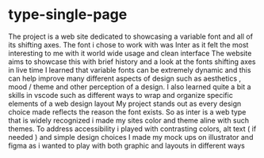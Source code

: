 # type-single-page
 The project is a web site dedicated to showcasing a variable font and all of its shifting axes. The font i chose to work with was Inter as it felt the most interesting to me with it world wide usage and clean interface 
The website aims to showcase this with brief history and a look at the fonts shifting axes in live time 
I learned that variable fonts can be extremely dynamic and this can help improve many different aspects of design such as aesthetics , mood / theme and other perception of a design. I also learned quite a bit a skills in vscode such as different ways to wrap and organize specific elements of a web design layout 
My project stands out as every design choice made reflects the reason the font exists. So as inter is a web type that is widely recognized i made my sites color and theme aline with such themes.
To address accessibility i played with contrasting colors, alt text ( if needed ) and simple design choices 
I made my mock ups on illustrator and figma as i wanted to play with both graphic and layouts in different ways 
